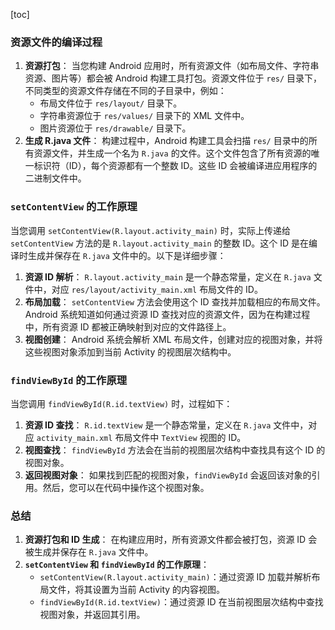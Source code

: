 [toc]



### 资源文件的编译过程

1. **资源打包**： 当您构建 Android 应用时，所有资源文件（如布局文件、字符串资源、图片等）都会被 Android 构建工具打包。资源文件位于 `res/` 目录下，不同类型的资源文件存储在不同的子目录中，例如：
   - 布局文件位于 `res/layout/` 目录下。
   - 字符串资源位于 `res/values/` 目录下的 XML 文件中。
   - 图片资源位于 `res/drawable/` 目录下。
2. **生成 R.java 文件**： 构建过程中，Android 构建工具会扫描 `res/` 目录中的所有资源文件，并生成一个名为 `R.java` 的文件。这个文件包含了所有资源的唯一标识符（ID），每个资源都有一个整数 ID。这些 ID 会被编译进应用程序的二进制文件中。



### `setContentView` 的工作原理

当您调用 `setContentView(R.layout.activity_main)` 时，实际上传递给 `setContentView` 方法的是 `R.layout.activity_main` 的整数 ID。这个 ID 是在编译时生成并保存在 `R.java` 文件中的。以下是详细步骤：

1. **资源 ID 解析**： `R.layout.activity_main` 是一个静态常量，定义在 `R.java` 文件中，对应 `res/layout/activity_main.xml` 布局文件的 ID。
2. **布局加载**： `setContentView` 方法会使用这个 ID 查找并加载相应的布局文件。Android 系统知道如何通过资源 ID 查找对应的资源文件，因为在构建过程中，所有资源 ID 都被正确映射到对应的文件路径上。
3. **视图创建**： Android 系统会解析 XML 布局文件，创建对应的视图对象，并将这些视图对象添加到当前 Activity 的视图层次结构中。



### `findViewById` 的工作原理

当您调用 `findViewById(R.id.textView)` 时，过程如下：

1. **资源 ID 查找**： `R.id.textView` 是一个静态常量，定义在 `R.java` 文件中，对应 `activity_main.xml` 布局文件中 `TextView` 视图的 ID。
2. **视图查找**： `findViewById` 方法会在当前的视图层次结构中查找具有这个 ID 的视图对象。
3. **返回视图对象**： 如果找到匹配的视图对象，`findViewById` 会返回该对象的引用。然后，您可以在代码中操作这个视图对象。



### 总结

1. **资源打包和 ID 生成**： 在构建应用时，所有资源文件都会被打包，资源 ID 会被生成并保存在 `R.java` 文件中。
2. **`setContentView` 和 `findViewById` 的工作原理**：
   - `setContentView(R.layout.activity_main)`：通过资源 ID 加载并解析布局文件，将其设置为当前 Activity 的内容视图。
   - `findViewById(R.id.textView)`：通过资源 ID 在当前视图层次结构中查找视图对象，并返回其引用。